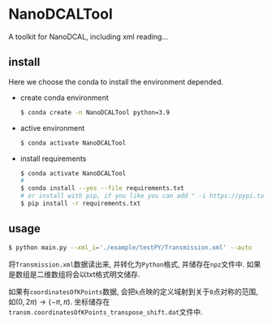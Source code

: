 # NanoDCALTool
A toolkit for NanoDCAL, including xml reading...

## install

Here we choose the conda to install the environment depended.

- create conda environment

    ``` bash
    $ conda create -n NanoDCALTool python=3.9
    ```
- active environment

    ``` bash
    $ conda activate NanoDCALTool
    ```
- install requirements
    ``` bash
    $ conda activate NanoDCALTool
    # 
    $ conda install --yes --file requirements.txt
    # or install with pip, if you like you can add " -i https://pypi.tuna.tsinghua.edu.cn/simple" to use a mirror in China
    $ pip install -r requirements.txt 
    ```

## usage
``` bash
$ python main.py --xml_i='./example/testPY/Transmission.xml' --auto
```

将`Transmission.xml`数据读出来, 并转化为`Python`格式, 并储存在`npz`文件中. 
如果是数组是二维数组将会以txt格式明文储存.

如果有`coordinatesOfKPoints`数据, 会把`k`点映的定义域射到关于`0`点对称的范围, 
如$(0,2 \pi) \to (-\pi,\pi)$. 坐标储存在`transm.coordinatesOfKPoints_transpose_shift.dat`文件中.



